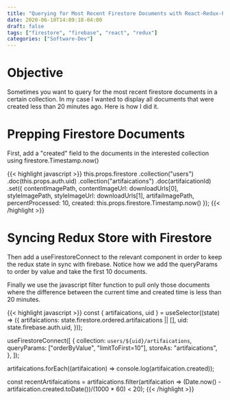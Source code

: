 ```yaml
---
title: "Querying for Most Recent Firestore Documents with React-Redux-Firebase"
date: 2020-06-10T14:09:18-04:00
draft: false
tags: ["firestore", "firebase", "react", "redux"]
categories: ["Software-Dev"]
---
```


# Objective

Sometimes you want to query for the most recent firestore documents in a certain collection. In my case I wanted to display all documents that were created less than 20 minutes ago. Here is how I did it.

# Prepping Firestore Documents

First, add a "created" field to the documents in the interested collection using firestore.Timestamp.now()

{{< highlight javascript >}}
this.props.firestore
  .collection("users")
  .doc(this.props.auth.uid)
  .collection("artifaications")
  .doc(artifaicationId)
  .set({
    contentImagePath,
    contentImageUrl: downloadUrls[0],
    styleImagePath,
    styleImageUrl: downloadUrls[1],
    artifaiImagePath,
    percentProcessed: 10,
    created: this.props.firestore.Timestamp.now()
  });
{{< /highlight >}}

# Syncing Redux Store with Firestore

Then add a useFirestoreConnect to the relevant component in order to keep the redux state in sync with firebase. Notice how we add the queryParams to order by value and take the first 10 documents.

Finally we use the javascript filter function to pull only those documents where the difference between the current time and created time is less than 20 minutes.

{{< highlight javascript >}}
const { artifaications, uid } = useSelector((state) => ({
  artifaications: state.firestore.ordered.artifaications || [],
  uid: state.firebase.auth.uid,
}));

useFirestoreConnect([
  {
    collection: `users/${uid}/artifaications`,
    queryParams: ["orderByValue", "limitToFirst=10"],
    storeAs: "artifaications",
  },
]);

artifaications.forEach((artifaication) => console.log(artifaication.created));

const recentArtifaications = artifaications.filter(artifaication => (Date.now() - artifaication.created.toDate())/(1000 * 60) < 20);
{{< /highlight >}}
